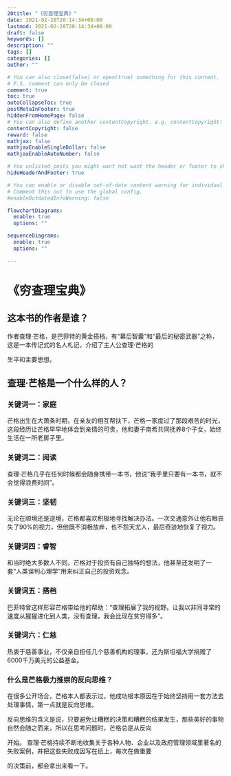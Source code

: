 ```yaml
---
20title: "《穷查理宝典》"
date: 2021-02-28T20:14:34+08:00
lastmod: 2021-02-28T20:14:34+08:00
draft: false
keywords: []
description: ""
tags: []
categories: []
author: ""

# You can also close(false) or open(true) something for this content.
# P.S. comment can only be closed
comment: true
toc: true
autoCollapseToc: true
postMetaInFooter: true
hiddenFromHomePage: false
# You can also define another contentCopyright. e.g. contentCopyright: "This is another copyright."
contentCopyright: false
reward: false
mathjax: false
mathjaxEnableSingleDollar: false
mathjaxEnableAutoNumber: false

# You unlisted posts you might want not want the header or footer to show
hideHeaderAndFooter: true

# You can enable or disable out-of-date content warning for individual post.
# Comment this out to use the global config.
#enableOutdatedInfoWarning: false

flowchartDiagrams:
  enable: true
  options: ""

sequenceDiagrams: 
  enable: true
  options: ""

---
```


# 《穷查理宝典》

## 这本书的作者是谁？

  作者查理·芒格，是巴菲特的黄金搭档，有“幕后智囊”和“最后的秘密武器”之称，这是一本传记式的名人札记，介绍了主人公查理·芒格的

生平和主要思想。   

## 查理·芒格是一个什么样的人？

### 关键词一：家庭 

芒格出生在大萧条时期，在亲友的相互帮扶下，芒格一家度过了那段艰苦的时光，这段经历让芒格早早地体会到亲情的可贵，他和妻子南希共同抚养8个子女，始终生活在一所老房子里。

###  关键词二：阅读 

查理·芒格几乎在任何时候都会随身携带一本书，他说“我手里只要有一本书，就不会觉得浪费时间”。 

### 关键词三：坚韧

 无论在顺境还是逆境，芒格都喜欢积极地寻找解决办法。一次交通意外让他右眼丧失了90%的视力，但他既不消极放弃，也不怨天尤人，最后奇迹地恢复了视力。 

### 关键词四：睿智 

和当时绝大多数人不同，芒格对于投资有自己独特的想法，他甚至还发明了一套“人类误判心理学”用来纠正自己的投资观念。 

### 关键词五：搭档

 巴菲特曾这样形容芒格带给他的帮助：“查理拓展了我的视野。让我以非同寻常的速度从猩猩进化到人类，没有查理，我会比现在贫穷得多”。 

### 关键词六：仁慈 

热衷于慈善事业，不仅亲自担任几个慈善机构的理事，还为斯坦福大学捐赠了6000千万美元的公益基金。 

### 什么是芒格极力推崇的反向思维？

 在很多公开场合，芒格本人都表示过，他成功根本原因在于始终坚持用一套方法去处理事情，第一点就是反向思维。  

反向思维的含义是说，只要避免让糟糕的决策和糟糕的结果发生，那些美好的事物自然会随之而来，所以在思考问题时，芒格总是从反向

开始。  查理·芒格持续不断地收集关于各种人物、企业以及政府管理领域里著名的失败案例，并把这些失败成因写在纸上，每次在做重要

的决策前，都会拿出来看一下。
